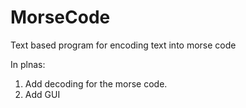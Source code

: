 # MorseCode
Text based program for encoding text into morse code

In plnas:
  1) Add decoding for the morse code.
  2) Add GUI
